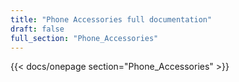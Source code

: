 ```yaml
---
title: "Phone Accessories full documentation"
draft: false
full_section: "Phone_Accessories"
---
```


{{< docs/onepage section="Phone_Accessories" >}}
